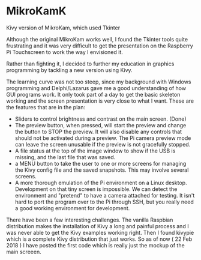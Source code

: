 # MikroKamK
Kivy version of MikroKam, which used Tkinter

Although the original MikroKam works well, I found the Tkinter tools quite frustrating and it was very difficult to get the presentation on the Raspberry Pi Touchscreen to work the way I envisioned it.

Rather than fighting it, I decided to further my education in graphics programming by tackling a new version using Kivy.

The learning curve was not too steep, since my background with Windows programming and Delphi/Lazarus gave me a good understanding of how GUI programs work. It only took part of a day to get the basic skeleton working and the screen presentation is very close to what I want. These are the features that are in the plan:

* Sliders to control brightness and contrast on the main screen. (Done)
* The preview button, when pressed, will start the preview and change the button to STOP the preview. It will also disable any controls that should not be activated during a preview. The Pi camera preview mode can leave the screen unusable if the preview is not gracefully stopped.
* A file status at the top of the image window to show if the USB is missing, and the last file that was saved.
* a MENU button to take the user to one or more screens for managing the Kivy config file and the saved snapshots. This may involve several screens.
* A more thorough emulation of the Pi environment on a Linux desktop. Development on that tiny screen is impossible. We can detect the environment and "pretend" to have a camera attached for testing. It isn't hard to port the program over to the Pi through SSH, but you really need a good working environment for development.

There have been a few interesting challenges. The vanilla Raspbian distribution makes the installation of Kivy a long and painful process and I was never able to get the Kivy examples working right. Then I found kivypie which is a complete Kivy distribution that just works.
So as of now ( 22 Feb 2018 ) I have posted the first code which is really just the mockup of the main screeen.
